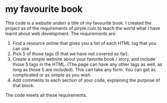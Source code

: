 # my favourite book
This code is a website underr a title of my favourite book.
I created the project as of the requirements of pirple.com to teach the world what I have learnt about web development.
The requirements are: 
1. Find a resource online that gives you a list of each HTML tag that you can use.
2. Pick 5 of those tags (5 that we have not covered so far).
3. Create a simple website about your favorite book / story, and include those 5 tags in the HTML. (The page can have any other tags as well, as long as those 5 are included). This can take any form. You can get as complicated or as simple as you wish.
4. Add comments to each section of your code, explaining the purpose of that block.

The code meets all these requirements.
